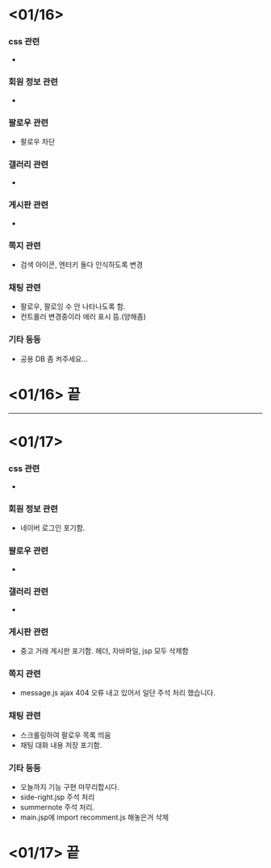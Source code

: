 # <01/16>

### css 관련
- 

### 회원 정보 관련
- 

### 팔로우 관련
- 팔로우 차단 

### 갤러리 관련
- 

### 게시판 관련
-

### 쪽지 관련
- 검색 아이콘, 엔터키 둘다 인식하도록 변경

### 채팅 관련
- 팔로우, 팔로잉 수 안 나타나도록 함.
- 컨트롤러 변경중이라 에러 표시 뜸.(양해좀)

### 기타 등등
- 공용 DB 좀 켜주세요... 

# <01/16> 끝

---

# <01/17>

### css 관련
- 

### 회원 정보 관련
- 네이버 로그인 포기함.

### 팔로우 관련
- 

### 갤러리 관련
- 

### 게시판 관련
- 중고 거래 게시판 포기함. 
  헤더, 자바파일, jsp 모두 삭제함

### 쪽지 관련
- message.js ajax 404 오류 내고 있어서 일단 주석 처리 했습니다.

### 채팅 관련
- 스크롤링하여 팔로우 목록 띄움
- 채팅 대화 내용 저장 포기함.

### 기타 등등
- 오늘까지 기능 구현 마무리합시다.
- side-right.jsp 주석 처리
- summernote 주석 처리.
- main.jsp에 import recomment.js  해놓은거 삭제

# <01/17> 끝

